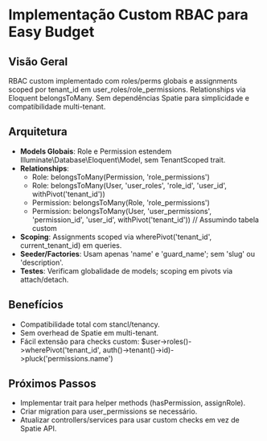 # Implementação Custom RBAC para Easy Budget

## Visão Geral
RBAC custom implementado com roles/perms globais e assignments scoped por tenant_id em user_roles/role_permissions. Relationships via Eloquent belongsToMany. Sem dependências Spatie para simplicidade e compatibilidade multi-tenant.

## Arquitetura
- **Models Globais**: Role e Permission estendem Illuminate\Database\Eloquent\Model, sem TenantScoped trait.
- **Relationships**:
  - Role: belongsToMany(Permission, 'role_permissions')
  - Role: belongsToMany(User, 'user_roles', 'role_id', 'user_id', withPivot('tenant_id'))
  - Permission: belongsToMany(Role, 'role_permissions')
  - Permission: belongsToMany(User, 'user_permissions', 'permission_id', 'user_id', withPivot('tenant_id')) // Assumindo tabela custom
- **Scoping**: Assignments scoped via wherePivot('tenant_id', current_tenant_id) em queries.
- **Seeder/Factories**: Usam apenas 'name' e 'guard_name'; sem 'slug' ou 'description'.
- **Testes**: Verificam globalidade de models; scoping em pivots via attach/detach.

## Benefícios
- Compatibilidade total com stancl/tenancy.
- Sem overhead de Spatie em multi-tenant.
- Fácil extensão para checks custom: $user->roles()->wherePivot('tenant_id', auth()->tenant()->id)->pluck('permissions.name')

## Próximos Passos
- Implementar trait para helper methods (hasPermission, assignRole).
- Criar migration para user_permissions se necessário.
- Atualizar controllers/services para usar custom checks em vez de Spatie API.
